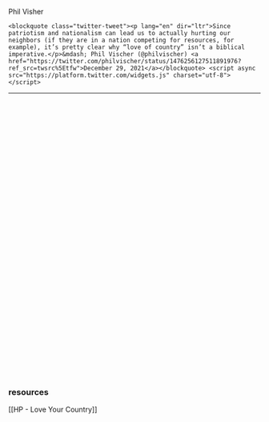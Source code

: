 Phil Visher 

``````
<blockquote class="twitter-tweet"><p lang="en" dir="ltr">Since patriotism and nationalism can lead us to actually hurting our neighbors (if they are in a nation competing for resources, for example), it’s pretty clear why “love of country” isn’t a biblical imperative.</p>&mdash; Phil Vischer (@philvischer) <a href="https://twitter.com/philvischer/status/1476256127511891976?ref_src=twsrc%5Etfw">December 29, 2021</a></blockquote> <script async src="https://platform.twitter.com/widgets.js" charset="utf-8"></script>

``````
---

<iframe
border=0
frameborder=0
height=550
width=550
https://twitframe.com/show?url="https://twitter.com/philvischer/status/1476256127511891976?s=20">
</iframe>






### resources
[[HP - Love Your Country]] 